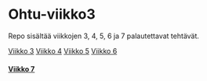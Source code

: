 # Ohtu-viikko3
Repo sisältää viikkojen 3, 4, 5, 6 ja 7 palautettavat tehtävät.

[Viikko 3](https://github.com/pelsaara/Ohtu-viikko3/tree/master/viikko3)
[Viikko 4](https://github.com/pelsaara/Ohtu-viikko3/tree/master/viikko4)
[Viikko 5](https://github.com/pelsaara/Ohtu-viikko3/tree/master/viikko5)
[Viikko 6](https://github.com/pelsaara/Ohtu-viikko3/tree/master/viikko6)
#### [Viikko 7](https://github.com/pelsaara/Ohtu-viikko3/tree/master/viikko7)
